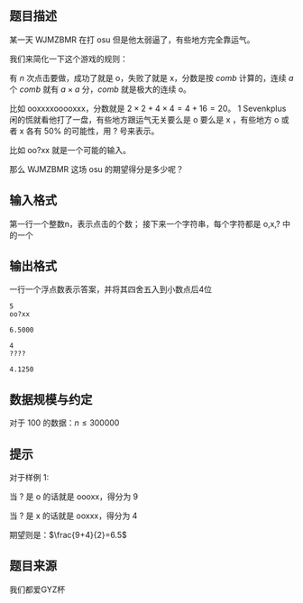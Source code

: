 ## 题目描述
某一天 WJMZBMR 在打 osu 但是他太弱逼了，有些地方完全靠运气。

我们来简化一下这个游戏的规则：

有 $n$ 次点击要做，成功了就是 $\text{o}$，失败了就是 $\text{x}$，分数是按 $comb$ 计算的，连续 $a$ 个 $comb$ 就有 $a\times a$ 分，$comb$ 就是极大的连续 $\text{o}$。

比如 $\text{ooxxxxooooxxx}$，分数就是 $2\times 2+4\times 4=4+16=20$。
1
Sevenkplus 闲的慌就看他打了一盘，有些地方跟运气无关要么是 $\text{o}$ 要么是 $\text{x}$ ，有些地方 $\text{o}$ 或者 $\text{x}$ 各有 $50\%$ 的可能性，用 $\text{?}$ 号来表示。

比如 $\text{oo?xx}$ 就是一个可能的输入。

那么 WJMZBMR 这场 osu 的期望得分是多少呢？

## 输入格式
第一行一个整数n，表示点击的个数；
接下来一个字符串，每个字符都是 $\text{o,x,?}$ 中的一个

## 输出格式
一行一个浮点数表示答案，并将其四舍五入到小数点后4位


```input1 
5
oo?xx
```

```output1
6.5000
```

```input2
4
????
```

```output2
4.1250
```

## 数据规模与约定

对于 $100%$ 的数据：$n\leq 300000$

## 提示
对于样例 $1$:

当 $\text{?}$ 是 $\text{o}$ 的话就是 $\text{oooxx}$，得分为 $9$

当 $\text{?}$ 是 $\text{x}$ 的话就是 $\text{ooxxx}$，得分为 $4$

期望则是：$\frac{9+4}{2}=6.5$

## 题目来源
我们都爱GYZ杯


